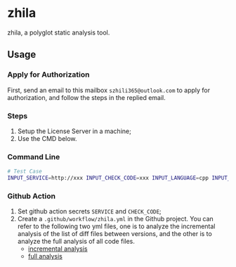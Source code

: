 # zhila
zhila, a polyglot static analysis tool.

## Usage

### Apply for Authorization
First, send an email to this mailbox `szhili365@outlook.com` to apply for authorization, and follow the steps in the replied email.

### Steps

1. Setup the License Server in a machine;
2. Use the CMD below.

### Command Line
```bash
# Test Case
INPUT_SERVICE=http://xxx INPUT_CHECK_CODE=xxx INPUT_LANGUAGE=cpp INPUT_FILES_PATH=test/files_path.txt INPUT_FAIL_ON_WARNINGS=true python3 ./src/main.py
```

### Github Action

1. Set github action secrets `SERVICE` and `CHECK_CODE`;
2. Create a `.github/workflow/zhila.yml` in the Github project. 
You can refer to the following two yml files, one is to analyze the incremental analysis of the list of diff files between versions, and the other is to analyze the full analysis of all code files.
    - [incremental analysis](https://github.com/szhili365/zhila/blob/main/.github/workflows/incremental.yml)
    - [full analysis](https://github.com/szhili365/zhila/blob/main/.github/workflows/full.yml)
